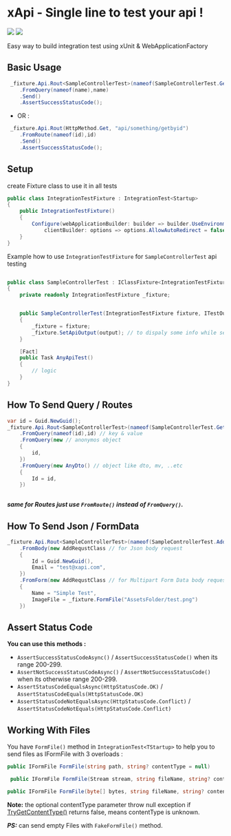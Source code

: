 
# xApi - Single line to test your api !
![](https://img.shields.io/nuget/dt/Neptunee.xApi)
[![](https://img.shields.io/nuget/v/Neptunee.xApi)](https://www.nuget.org/packages/Neptunee.xApi)

Easy way to build integration test using xUnit & WebApplicationFactory

## Basic Usage

```csharp
 _fixture.Api.Rout<SampleControllerTest>(nameof(SampleControllerTest.GetAll))
    .FromQuery(nameof(name),name)
    .Send()
    .AssertSuccessStatusCode();
``` 

* OR :

```csharp
 _fixture.Api.Rout(HttpMethod.Get, "api/something/getbyid")
    .FromRoute(nameof(id),id)
    .Send()
    .AssertSuccessStatusCode();
```

## Setup

create Fixture class to use it in all tests

```csharp
public class IntegrationTestFixture : IntegrationTest<Startup>
{
    public IntegrationTestFixture()
    {
        Configure(webApplicationBuilder: builder => builder.UseEnvironment(Environments.Development),
            clientBuilder: options => options.AllowAutoRedirect = false);
    }
}
```

Example how to use ```IntegrationTestFixture``` for ```SampleControllerTest``` api testing

```csharp

public class SampleControllerTest : IClassFixture<IntegrationTestFixture>
{
    private readonly IntegrationTestFixture _fixture;


    public SampleControllerTest(IntegrationTestFixture fixture, ITestOutputHelper output)
    {
        _fixture = fixture;
        _fixture.SetApiOutput(output); // to dispaly some info while sending apis (url , request , response , status code ..)
    }

    [Fact]
    public Task AnyApiTest()
    {
        // logic
    }
}
```

## How To Send Query / Routes

```csharp
var id = Guid.NewGuid();
_fixture.Api.Rout<SampleControllerTest>(nameof(SampleControllerTest.Get))
    .FromQuery(nameof(id),id) // key & value
    .FromQuery(new // anonymos object
    {
        id,
    })
    .FromQuery(new AnyDto() // object like dto, mv, ..etc
    {
        Id = id,
    })
    
```
***same for Routes just use ```FromRoute()``` instead of ```FromQuery()```.***

## How To Send Json / FormData

```csharp
_fixture.Api.Rout<SampleControllerTest>(nameof(SampleControllerTest.Add))
    .FromBody(new AddRequstClass // for Json body request
    {
        Id = Guid.NewGuid(),
        Email = "test@xapi.com",
    })
    .FromForm(new AddRequstClass // for Multipart Form Data body request
    {
        Name = "Simple Test",
        ImageFile = _fixture.FormFile("AssetsFolder/test.png")
    })    
```

## Assert Status Code

**You can use this methods :**

* ```AssertSuccessStatusCodeAsync()``` / ```AssertSuccessStatusCode()``` when its range 200-299.
* ```AssertNotSuccessStatusCodeAsync()``` / ```AssertNotSuccessStatusCode()``` when its otherwise range 200-299.
* ```AssertStatusCodeEqualsAsync(HttpStatusCode.OK)``` / ```AssertStatusCodeEquals(HttpStatusCode.OK)```
* ```AssertStatusCodeNotEqualsAsync(HttpStatusCode.Conflict)``` / ```AssertStatusCodeNotEquals(HttpStatusCode.Conflict)```

## Working With Files
You have ```FormFile()``` method in ```IntegrationTest<TStartup>``` to help you to send files as IFormFile with 3 overloads :
```csharp
public IFormFile FormFile(string path, string? contentType = null)
```
```csharp
 public IFormFile FormFile(Stream stream, string fileName, string? contentType = null)
```
```csharp
public IFormFile FormFile(byte[] bytes, string fileName, string? contentType = null)
```
**Note:** the optional contentType parameter throw null exception if [TryGetContentType()]("https://github.com/dotnet/aspnetcore/blob/main/src/Middleware/StaticFiles/src/FileExtensionContentTypeProvider.cs#L432")
returns false, means contentType is unknown.

***PS:*** can send empty Files with ```FakeFormFile()``` method.